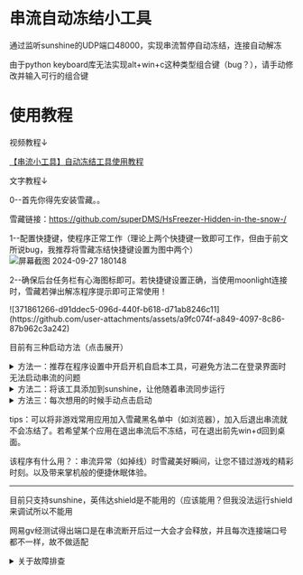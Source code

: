 # 串流自动冻结小工具
通过监听sunshine的UDP端口48000，实现串流暂停自动冻结，连接自动解冻<p>
由于python keyboard库无法实现alt+win+c这种类型组合键（bug？），请手动修改并输入可行的组合键<p>
# 使用教程
视频教程↓<p>
<a href="http://b23.tv/ZOkEsk7">【串流小工具】自动冻结工具使用教程</a><p>
文字教程↓<p>
0--首先你得先安装雪藏。。<p>
雪藏链接：https://github.com/superDMS/HsFreezer-Hidden-in-the-snow-/<p>
1--配置快捷键，使程序正常工作（理论上两个快捷键一致即可工作，但由于前文所说bug，我推荐将雪藏冻结快捷键设置为图中两个）
![屏幕截图 2024-09-27 180148](https://github.com/user-attachments/assets/60702f5f-5a28-49ed-9e21-ce57ebea512c)
<p>2--确保后台任务栏有心海图标即可。若快捷键设置正确，当使用moonlight连接时，雪藏若弹出解冻程序提示即可正常使用！<p>
![371861266-d91ddec5-096d-440f-b618-d71ab8246c11](https://github.com/user-attachments/assets/a9fc074f-a849-4097-8c86-87b962c3a242)<p>
目前有三种启动方法（点击展开）<p>

<details> 
    <summary>方法一：推荐在程序设置中开启开机自启本工具，可避免方法二在登录界面时无法启动串流的问题</summary>

![屏幕截图 2024-10-14 121149](https://github.com/user-attachments/assets/88b88c1e-ab78-4901-82d5-ef326f1139ad)

</details>
<details> 
    <summary>方法二：将该工具添加到sunshine，让他随着串流同步运行</summary>
  
![屏幕截图 2024-09-27 175802](https://github.com/user-attachments/assets/b940b781-97ec-4b58-a3be-69e147da7ecf)
![屏幕截图 2024-10-04 194448](https://github.com/user-attachments/assets/ce23789c-dc0d-409b-b4f0-b8872cafad89)

</details>
<details> 
    <summary>方法三：每次想用的时候手动点击启动</summary>

创建快捷方式或加入到游戏列表中

</details>
<p>
tips：可以将非游戏常用应用加入雪藏黑名单中（如浏览器），加入后退出串流就不会冻结了。若希望某个应用在退出串流后不冻结，可在退出前先win+d回到桌面。<p>
该程序有什么用？：串流异常（如掉线）时雪藏美好瞬间，让您不错过游戏的精彩时刻。以及带来掌机般的便捷休眠体验。<p><hr>
目前只支持sunshine，英伟达shield是不能用的（应该能用？但我没法运行shield来调试所以不能用<p>
网易gv经测试得出端口是在串流断开后过一大会才会释放，并且每次连接端口号都不一样，故不做适配
    
<details> 
    <summary>关于故障排查</summary>

在后台任务栏图标右键菜单有个调试按钮，点开会弹出一个记录程序运行状况的黑窗口。以下是正常工作的记录
<p>
    
![image](https://github.com/user-attachments/assets/bb6977e0-2035-41de-8114-9f74ba4929a1)
若出现无法工作的状况，可对比调试窗口是否和上图记录一样
<p><hr>
案例分析一：用户安装了GameStream IPv6 Forwarder插件导致系统端口占用程序无法正常识别<p>
分析过程：先打开调试窗口，发现端口被pid0所占用<p>

![image](https://github.com/user-attachments/assets/da534e17-b327-4e43-93cb-f24b43f38bfb)
然后win+r，输入cmd，在终端中输入netstat -ano | findstr 48000，发现有两个程序在占用端口<p>

![image](https://github.com/user-attachments/assets/e3bcf511-18f5-4c64-91e6-3fd6dd85b723)
接着在任务管理器中查询这两个pid，发现一个是sunshine另一个是这个插件<p>

![image](https://github.com/user-attachments/assets/93bb6d0b-00b5-4853-9ad7-d7c0ff70e467)
<p>
解决方案：关闭该软件开机自启，停止使用该插件。（这个插件是为英伟达串流服务的，sunshine并不需要）



</details>
